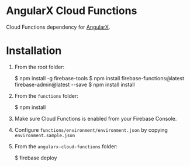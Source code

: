 # AngularX Cloud Functions
Cloud Functions dependency for [AngularX](https://github.com/afunworm/AngularX).

# Installation
1. From the root folder:

    $ npm install -g firebase-tools
    $ npm install firebase-functions@latest firebase-admin@latest --save
    $ npm install install

2. From the `functions` folder:

    $ npm install

3. Make sure Cloud Functions is enabled from your Firebase Console.
4. Configure `functions/environment/environment.json` by copying `environment.sample.json`
5. From the `angularx-cloud-functions` folder:

    $ firebase deploy